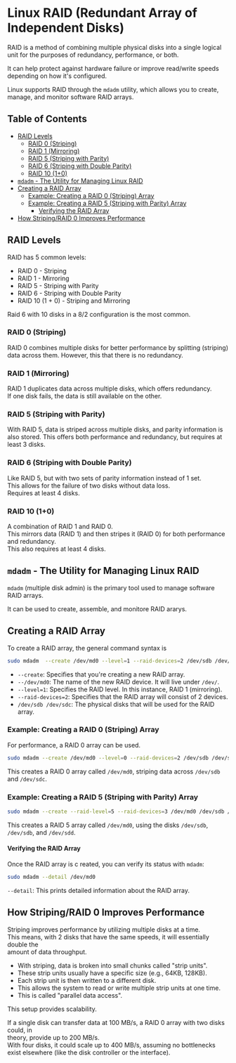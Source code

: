 
# Linux RAID (Redundant Array of Independent Disks)  
RAID is a method of combining multiple physical disks into a single logical unit for 
the purposes of redundancy, performance, or both.  

It can help protect against hardware failure or improve read/write speeds depending on how it's configured.  

Linux supports RAID through the `mdadm` utility, which allows you to create, manage, and monitor software RAID arrays.  

## Table of Contents
* [RAID Levels](#raid-levels) 
    * [RAID 0 (Striping)](#raid-0-striping) 
    * [RAID 1 (Mirroring)](#raid-1-mirroring) 
    * [RAID 5 (Striping with Parity)](#raid-5-striping-with-parity) 
    * [RAID 6 (Striping with Double Parity)](#raid-6-striping-with-double-parity) 
    * [RAID 10 (1+0)](#raid-10-10) 
* [`mdadm` - The Utility for Managing Linux RAID](#mdadm--the-utility-for-managing-linux-raid) 
* [Creating a RAID Array](#creating-a-raid-array) 
    * [Example: Creating a RAID 0 (Striping) Array](#example-creating-a-raid-0-striping-array) 
    * [Example: Creating a RAID 5 (Striping with Parity) Array](#example-creating-a-raid-5-striping-with-parity-array) 
        * [Verifying the RAID Array](#verifying-the-raid-array) 
* [How Striping/RAID 0 Improves Performance](#how-stripingraid-0-improves-performance) 


## RAID Levels  
RAID has 5 common levels:  
* RAID 0 - Striping 
* RAID 1 - Mirroring  
* RAID 5 - Striping with Parity 
* RAID 6 - Striping with Double Parity  
* RAID 10 (1 + 0) - Striping and Mirroring  

Raid 6 with 10 disks in a 8/2 configuration is the most common.  

### RAID 0 (Striping)  
RAID 0 combines multiple disks for better performance by splitting (striping) data across them. 
However, this that there is no redundancy.  



### RAID 1 (Mirroring)  
RAID 1 duplicates data across multiple disks, which offers redundancy.  
If one disk fails, the data is still available on the other.  

### RAID 5 (Striping with Parity)  
With RAID 5, data is striped across multiple disks, and parity information is also stored. 
This offers both performance and redundancy, but requires at least 3 disks.  

### RAID 6 (Striping with Double Parity)  
Like RAID 5, but with two sets of parity information instead of 1 set.  
This allows for the failure of two disks without data loss.  
Requires at least 4 disks.  

### RAID 10 (1+0)  
A combination of RAID 1 and RAID 0.  
This mirrors data (RAID 1) and then stripes it (RAID 0) for both performance and redundancy.  
This also requires at least 4 disks.  



## `mdadm` - The Utility for Managing Linux RAID  
`mdadm` (multiple disk admin) is the primary tool used to manage software RAID arrays.  

It can be used to create, assemble, and monitore RAID ararys.  

## Creating a RAID Array  
To create a RAID array, the general command syntax is  
```bash  
sudo mdadm  --create /dev/md0 --level=1 --raid-devices=2 /dev/sdb /dev/sdc  
```
* `--create`: Specifies that you're creating a new RAID array.  
* `--/dev/md0`: The name of the new RAID device. It will live under `/dev/`.  
* `--level=1`: Specifies the RAID level. In this instance, RAID 1 (mirroring).  
* `--raid-devices=2`: Specifies that the RAID array will consist of 2 devices.  
* `/dev/sdb /dev/sdc`: The physical disks that will be used for the RAID array.  

### Example: Creating a RAID 0 (Striping) Array  
For performance, a RAID 0 array can be used.  
```bash  
sudo mdadm --create /dev/md0 --level=0 --raid-devices=2 /dev/sdb /dev/sdc  
```
This creates a RAID 0 array called `/dev/md0`, striping data across `/dev/sdb` and `/dev/sdc`.  


### Example: Creating a RAID 5 (Striping with Parity) Array  

```bash  
sudo mdadm --create --raid-level=5 --raid-devices=3 /dev/md0 /dev/sdb /dev/sdc /dev/sdd
```
This creates a RAID 5 array called `/dev/md0`, using the disks `/dev/sdb`, `/dev/sdb`, and `/dev/sdd`.  

#### Verifying the RAID Array
Once the RAID array is c reated, you can verify its status with `mdadm`:
```bash
sudo mdadm --detail /dev/md0
```
`--detail`: This prints detailed information about the RAID array.  


## How Striping/RAID 0 Improves Performance  
Striping improves performance by utilizing multiple disks at a time.  
This means, with 2 disks that have the same speeds, it will essentially double the  
amount of data throughput.  

* With striping, data is broken into small chunks called "strip units".  
* These strip units usually have a specific size (e.g., 64KB, 128KB).  
* Each strip unit is then written to a different disk.  
* This allows the system to read or write multiple strip units at one time.  
* This is called "parallel data access".  

This setup provides scalability.  
 
If a single disk can transfer data at 100 MB/s, a RAID 0 array with two disks could, in  
theory, provide up to 200 MB/s.  
With four disks, it could scale up to 400 MB/s, assuming no bottlenecks exist 
elsewhere (like the disk controller or the interface).  




